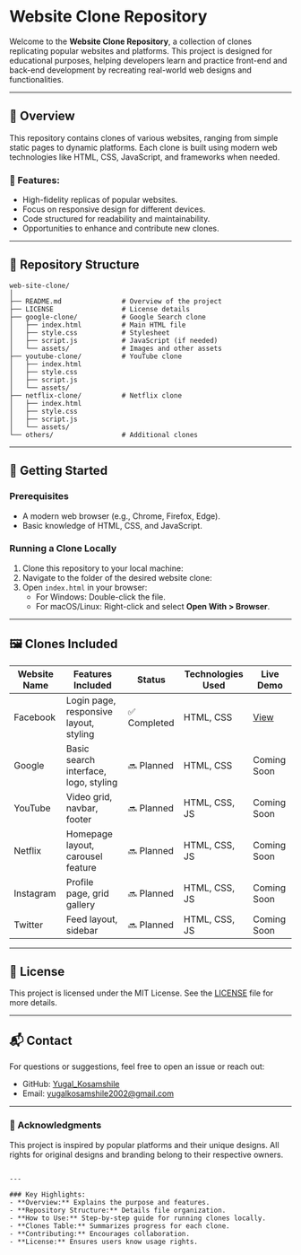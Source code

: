 # Website Clone Repository

Welcome to the **Website Clone Repository**, a collection of clones replicating popular websites and platforms. This project is designed for educational purposes, helping developers learn and practice front-end and back-end development by recreating real-world web designs and functionalities.

---

## 📝 Overview

This repository contains clones of various websites, ranging from simple static pages to dynamic platforms. Each clone is built using modern web technologies like HTML, CSS, JavaScript, and frameworks when needed.

### 🌟 Features:
- High-fidelity replicas of popular websites.
- Focus on responsive design for different devices.
- Code structured for readability and maintainability.
- Opportunities to enhance and contribute new clones.

---

## 📂 Repository Structure

```plaintext
web-site-clone/
│
├── README.md               # Overview of the project
├── LICENSE                 # License details
├── google-clone/           # Google Search clone
│   ├── index.html          # Main HTML file
│   ├── style.css           # Stylesheet
│   ├── script.js           # JavaScript (if needed)
│   └── assets/             # Images and other assets
├── youtube-clone/          # YouTube clone
│   ├── index.html
│   ├── style.css
│   ├── script.js
│   └── assets/
├── netflix-clone/          # Netflix clone
│   ├── index.html
│   ├── style.css
│   ├── script.js
│   └── assets/
└── others/                 # Additional clones
```

---

## 🚀 Getting Started

### Prerequisites
- A modern web browser (e.g., Chrome, Firefox, Edge).
- Basic knowledge of HTML, CSS, and JavaScript.

### Running a Clone Locally
1. Clone this repository to your local machine:
2. Navigate to the folder of the desired website clone:
3. Open `index.html` in your browser:
   - For Windows: Double-click the file.
   - For macOS/Linux: Right-click and select **Open With > Browser**.

---

## 🖼️ Clones Included

| Website Name  | Features Included                | Status       | Technologies Used      | Live Demo       |
|---------------|-----------------------------------|--------------|------------------------|-----------------|
| Facebook      | Login page, responsive layout, styling | ✅ Completed | HTML, CSS             | [View](#)       |
| Google        | Basic search interface, logo, styling | 🔜 Planned  | HTML, CSS             |  Coming Soon     |
| YouTube       | Video grid, navbar, footer         | 🔜 Planned  | HTML, CSS, JS         | Coming Soon     |
| Netflix       | Homepage layout, carousel feature  | 🔜 Planned  | HTML, CSS, JS         | Coming Soon     |
| Instagram     | Profile page, grid gallery         | 🔜 Planned    | HTML, CSS, JS         | Coming Soon     |
| Twitter       | Feed layout, sidebar              | 🔜 Planned    | HTML, CSS, JS         | Coming Soon     |

---


## 📜 License

This project is licensed under the MIT License. See the [LICENSE](LICENSE) file for more details.

---

## 📬 Contact

For questions or suggestions, feel free to open an issue or reach out:
- GitHub: [Yugal_Kosamshile](https://github.com/Yugal-kosamshile)
- Email: yugalkosamshile2002@gmail.com

---

### 🌟 Acknowledgments
This project is inspired by popular platforms and their unique designs. All rights for original designs and branding belong to their respective owners.
```

---

### Key Highlights:
- **Overview:** Explains the purpose and features.
- **Repository Structure:** Details file organization.
- **How to Use:** Step-by-step guide for running clones locally.
- **Clones Table:** Summarizes progress for each clone.
- **Contributing:** Encourages collaboration.
- **License:** Ensures users know usage rights.
